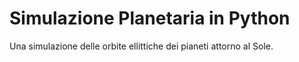 # Simulazione Planetaria in Python
Una simulazione delle orbite ellittiche dei pianeti attorno al Sole. 

